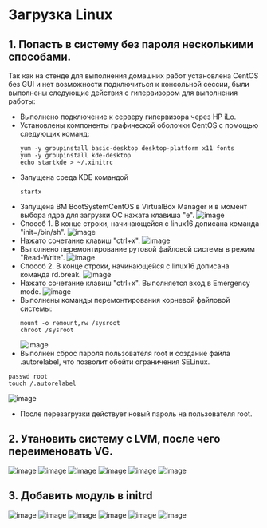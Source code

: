 # Загрузка Linux
## 1. Попасть в систему без пароля несколькими способами.

Так как на стенде для выполнения домашних работ установлена CentOS без GUI и нет возможности подключиться к консольной сессии, были выполнены следующие действия с гипервизором для выполнения работы:
- Выполнено подключение к серверу гипервизора через HP iLo.
- Установлены компоненты графической оболочки CentOS с помощью следующих команд:
  ```
  yum -y groupinstall basic-desktop desktop-platform x11 fonts
  yum -y groupinstall kde-desktop
  echo startkde > ~/.xinitrc
  ```
- Запущена среда KDE командой
  ```
  startx
  ```
- Запущена ВМ BootSystemCentOS в VirtualBox Manager и в момент выбора ядра для загрузки ОС нажата клавиша "e".
![image](https://user-images.githubusercontent.com/122820579/227715415-ee306bce-c6b8-441c-bc22-794a4200336f.png)
- Способ 1. В конце строки, начинающейся с linux16 дописана команда "init=/bin/sh".
![image](https://user-images.githubusercontent.com/122820579/227716376-1bbb45b7-d25e-4ae8-b857-f4a12ca6a6c3.png)
- Нажато сочетание клавиш "ctrl+x".
![image](https://user-images.githubusercontent.com/122820579/227715855-ccf41e1c-d765-4a05-b662-360fcf9a52fb.png)
- Выполнено перемонтирование рутовой файловой системы в режим "Read-Write".
![image](https://user-images.githubusercontent.com/122820579/227715953-f727f2c9-0223-4208-a125-8c276763eecb.png)
- Способ 2. В конце строки, начинающейся с linux16 дописана команда rd.break.
![image](https://user-images.githubusercontent.com/122820579/227716427-98e1e931-c4e7-4026-83ac-b35161d32918.png)
- Нажато сочетание клавиш "ctrl+x". Выполняется вход в Emergency mode.
![image](https://user-images.githubusercontent.com/122820579/227716614-6a9ed8d7-1c51-4bf9-ab44-76271908169e.png)
- Выполнены команды перемонтирования корневой файловой системы:
  ```
  mount -o remount,rw /sysroot
  chroot /sysroot
  ```
  ![image](https://user-images.githubusercontent.com/122820579/227717157-6fa55cf4-4a7c-4cf2-b814-5c21834007c8.png)
-  Выполнен сброс пароля пользователя root и создание файла .autorelabel, что позволит обойти ограничения SELinux.
  ```
  passwd root
  touch /.autorelabel
  ```
  ![image](https://user-images.githubusercontent.com/122820579/227717399-e7f17576-485e-44c9-a26f-2f7ec8b4fa02.png)
- После перезагрузки действует новый пароль на пользователя root.
## 2. Утановить систему с LVM, после чего переименовать VG.
![image](https://user-images.githubusercontent.com/122820579/227774817-3f757ab3-b1bd-4dee-9ced-e9c242f41c32.png)
![image](https://user-images.githubusercontent.com/122820579/227775171-342b72d5-c3ba-45bc-a32f-0fdb77d0aa95.png)
![image](https://user-images.githubusercontent.com/122820579/227775709-04d17e8b-6659-4b01-b736-3481b434acc2.png)
![image](https://user-images.githubusercontent.com/122820579/227775834-d398f463-d49d-4a11-a3fd-0e09aa70139f.png)
![image](https://user-images.githubusercontent.com/122820579/227775945-ca2252df-0d63-44f2-8425-9cc540a1bc1b.png)
![image](https://user-images.githubusercontent.com/122820579/227776045-d44c4627-20b3-4adb-b0a2-27eecd3c3923.png)
## 3. Добавить модуль в initrd
![image](https://user-images.githubusercontent.com/122820579/227778931-2b62119d-24de-453a-8632-eade96f2efc5.png)
![image](https://user-images.githubusercontent.com/122820579/227779695-90fae482-f961-4050-a2ea-f3c8aefd795f.png)
![image](https://user-images.githubusercontent.com/122820579/227780232-69a34794-dc68-4f18-a8f0-fd5c2220b41e.png)
![image](https://user-images.githubusercontent.com/122820579/227780438-3bc59f02-e34a-4a99-83c9-9e59ee10d2d0.png)
![image](https://user-images.githubusercontent.com/122820579/227781019-1d9e9fa1-6dce-40e5-8ff9-7bf9a505e1a9.png)
![image](https://user-images.githubusercontent.com/122820579/227781119-7013fa26-a1b3-455d-b37d-e4d2b346abfe.png)
